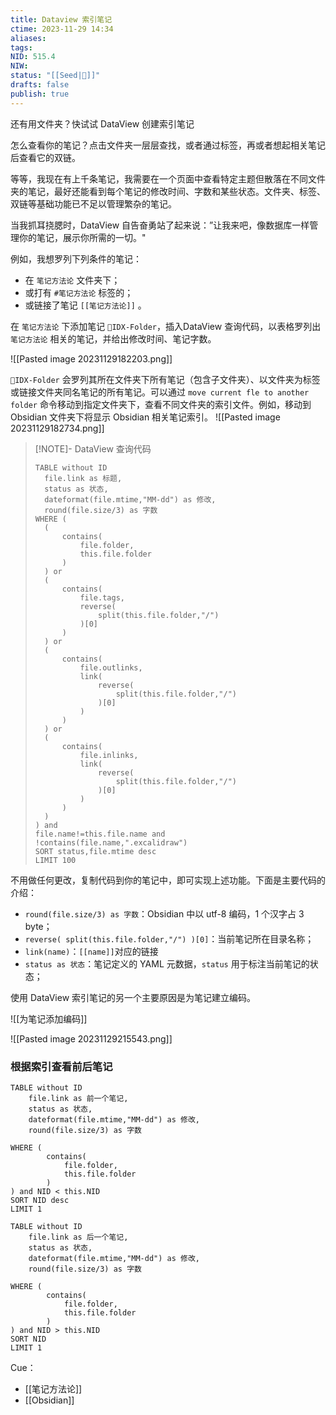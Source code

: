 ```yaml
---
title: Dataview 索引笔记
ctime: 2023-11-29 14:34
aliases: 
tags: 
NID: 515.4
NIW: 
status: "[[Seed|🍒]]"
drafts: false
publish: true
---
```


还有用文件夹？快试试 DataView 创建索引笔记

怎么查看你的笔记？点击文件夹一层层查找，或者通过标签，再或者想起相关笔记后查看它的双链。

等等，我现在有上千条笔记，我需要在一个页面中查看特定主题但散落在不同文件夹的笔记，最好还能看到每个笔记的修改时间、字数和某些状态。文件夹、标签、双链等基础功能已不足以管理繁杂的笔记。

当我抓耳挠腮时，DataView 自告奋勇站了起来说：”让我来吧，像数据库一样管理你的笔记，展示你所需的一切。"

例如，我想罗列下列条件的笔记：
- 在 `笔记方法论` 文件夹下；
- 或打有 `#笔记方法论` 标签的；
- 或链接了笔记 `[[笔记方法论]]` 。

在 `笔记方法论` 下添加笔记 `🧭IDX-Folder`，插入DataView 查询代码，以表格罗列出 `笔记方法论` 相关的笔记，并给出修改时间、笔记字数。

![[Pasted image 20231129182203.png]]

`🧭IDX-Folder` 会罗列其所在文件夹下所有笔记（包含子文件夹）、以文件夹为标签或链接文件夹同名笔记的所有笔记。可以通过 `move current fle to another folder` 命令移动到指定文件夹下，查看不同文件夹的索引文件。例如，移动到 Obsidian 文件夹下将显示 Obsidian 相关笔记索引。
![[Pasted image 20231129182734.png]]

> [!NOTE]- DataView 查询代码
> ```dataview_text
> TABLE without ID
> 	file.link as 标题, 
> 	status as 状态,
> 	dateformat(file.mtime,"MM-dd") as 修改,
> 	round(file.size/3) as 字数
> WHERE (
> 	(
> 		contains(
> 			file.folder, 
> 			this.file.folder
> 		)
> 	) or
> 	(
> 		contains(
> 			file.tags,
> 			reverse(
> 				split(this.file.folder,"/")
> 			)[0]
> 		)
> 	) or
> 	(
> 		contains(
> 			file.outlinks,
> 			link(
> 				reverse(
> 					split(this.file.folder,"/")
> 				)[0]
> 			)
> 		)
> 	) or
> 	(
> 		contains(
> 			file.inlinks,
> 			link(
> 				reverse(
> 					split(this.file.folder,"/")
> 				)[0]
> 			)
> 		)
> 	)
> ) and 
> file.name!=this.file.name and  !contains(file.name,".excalidraw")
> SORT status,file.mtime desc
> LIMIT 100
> ```
> 

不用做任何更改，复制代码到你的笔记中，即可实现上述功能。下面是主要代码的介绍：
- `round(file.size/3) as 字数`：Obsidian 中以 utf-8 编码，1 个汉字占 3  byte；
- `reverse( split(this.file.folder,"/") )[0]`：当前笔记所在目录名称；
- `link(name)`：`[[name]]`对应的链接
- `status as 状态`：笔记定义的 YAML 元数据，`status` 用于标注当前笔记的状态；

使用 DataView 索引笔记的另一个主要原因是为笔记建立编码。

![[为笔记添加编码]]

![[Pasted image 20231129215543.png]]


### 根据索引查看前后笔记



```dataview
TABLE without ID
	file.link as 前一个笔记,
	status as 状态,
	dateformat(file.mtime,"MM-dd") as 修改,
	round(file.size/3) as 字数
	
WHERE (
		contains(
			file.folder, 
			this.file.folder
		)
) and NID < this.NID
SORT NID desc
LIMIT 1
```

```dataview
TABLE without ID
	file.link as 后一个笔记,
	status as 状态,
	dateformat(file.mtime,"MM-dd") as 修改,
	round(file.size/3) as 字数
	
WHERE (
		contains(
			file.folder, 
			this.file.folder
		)
) and NID > this.NID
SORT NID
LIMIT 1
```



Cue：
- [[笔记方法论]]
- [[Obsidian]]
